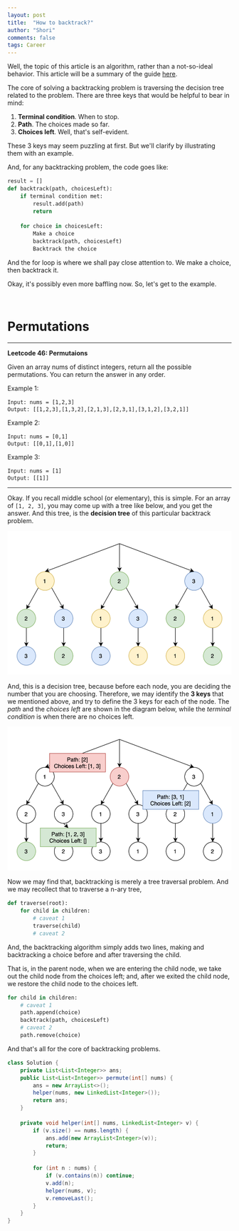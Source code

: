```yaml
---
layout: post
title:  "How to backtrack?"
author: "Shori"
comments: false
tags: Career
---
```


Well, the topic of this article is an algorithm, rather than a not-so-ideal behavior. This article will be a summary of the guide [here](https://mp.weixin.qq.com/s/nMUHqvwzG2LmWA9jMIHwQQ).

The core of solving a backtracking problem is traversing the decision tree related to the problem. There are three keys that would be helpful to bear in mind:

1. **Terminal condition**. When to stop.
2. **Path**. The choices made so far.
3. **Choices left**. Well, that's self-evident.

These 3 keys may seem puzzling at first. But we'll clarify by illustrating them with an example.

And, for any backtracking problem, the code goes like:
```py
result = []
def backtrack(path, choicesLeft):
    if terminal condition met:
        result.add(path)
        return

    for choice in choicesLeft:
        Make a choice
        backtrack(path, choicesLeft)
        Backtrack the choice
```

And the for loop is where we shall pay close attention to. We make a choice, then backtrack it.

Okay, it's possibly even more baffling now. So, let's get to the example.

<br>

# Permutations

---

**Leetcode 46: Permutaions**

Given an array nums of distinct integers, return all the possible permutations. You can return the answer in any order.

 

Example 1:
```
Input: nums = [1,2,3]
Output: [[1,2,3],[1,3,2],[2,1,3],[2,3,1],[3,1,2],[3,2,1]]
```

Example 2:
```
Input: nums = [0,1]
Output: [[0,1],[1,0]]
```

Example 3:
```
Input: nums = [1]
Output: [[1]]
```

---

Okay. If you recall middle school (or elementary), this is simple. For an array of `[1, 2, 3]`, you may come up with a tree like below, and you get the answer. And this tree, is the **decision tree** of this particular backtrack problem.

![](../assets/lc/perm.png)

And, this is a decision tree, because before each node, you are deciding the number that you are choosing. Therefore, we may identify the **3 keys** that we mentioned above, and try to define the 3 keys for each of the node. The *path* and the *choices left* are shown in the diagram below, while the *terminal condition* is when there are no choices left.

![](../assets/lc/perm2.png)

Now we may find that, backtracking is merely a tree traversal problem. And we may recollect that to traverse a n-ary tree,

```python
def traverse(root):
    for child in children:
        # caveat 1
        traverse(child)
        # caveat 2
```

And, the backtracking algorithm simply adds two lines, making and backtracking a choice before and after traversing the child.

That is, in the parent node, when we are entering the child node, we take out the child node from the choices left; and, after we exited the child node, we restore the child node to the choices left.

```python
for child in children:
    # caveat 1
    path.append(choice)
    backtrack(path, choicesLeft)
    # caveat 2
    path.remove(choice)
```

And that's all for the core of backtracking problems.

```java
class Solution {
    private List<List<Integer>> ans;
    public List<List<Integer>> permute(int[] nums) {
        ans = new ArrayList<>();
        helper(nums, new LinkedList<Integer>());
        return ans;
    }
    
    private void helper(int[] nums, LinkedList<Integer> v) {
        if (v.size() == nums.length) {
            ans.add(new ArrayList<Integer>(v));
            return;
        }
        
        for (int n : nums) {
            if (v.contains(n)) continue;
            v.add(n);
            helper(nums, v);
            v.removeLast();
        }
    }
}
```